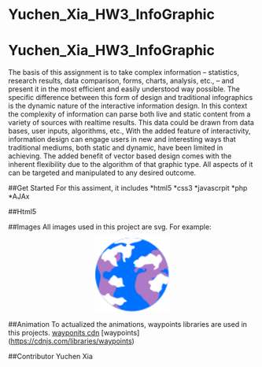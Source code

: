 # Yuchen_Xia_HW3_InfoGraphic
# Yuchen_Xia_HW3_InfoGraphic
The basis of this assignment is to take complex information – statistics, research results, data comparison, forms, charts, analysis, etc., – and present it in the most efficient and easily understood way possible. The specific difference between this form of design and traditional infographics is the dynamic nature of the interactive information design. In this context the complexity of information can parse both live and static content from a variety of sources with realtime results. This data could be
drawn from data bases, user inputs, algorithms, etc.,
With the added feature of interactivity, information design can engage users in new and interesting ways that traditional mediums, both static and dynamic, have been limited in achieving. The added benefit of vector based design comes with the inherent flexibility due to the algorithm of that graphic type. All aspects of it can be
targeted and manipulated to any desired outcome. 

##Get Started
For this assiment, it includes 
*html5
*css3
*javascrpit
*php
*AJAx

##Html5


##Images
All images used in this project are svg.  For example:
<div align=center><img width="150" height="150" src="https://github.com/xxxxycharlotte/Yuchen_Xia_HW3_InfoGraphic/blob/master/images/EARTH.svg"/></div>

##Animation
To actualized the animations, waypoints libraries are used in this projects. [wayponits cdn](https://cdnjs.com/libraries/waypoints)  [waypoints] (https://cdnjs.com/libraries/waypoints)

##Contributor
Yuchen Xia
